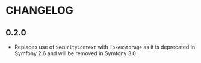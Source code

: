 # CHANGELOG

## 0.2.0

* Replaces use of `SecurityContext` with `TokenStorage` as it is deprecated in Symfony 2.6 and will be removed in Symfony 3.0